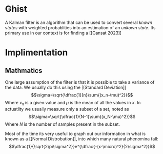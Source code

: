 # Ghist
A Kalman filter is an algorithm that can be used to convert several *known states* with weighted probablities into an estimation of an *unkown state*. Its primary use in our context is for finding a [[Cansat 2023]]

# Implimentation
## Mathmatics
One large assumption of the filter is that it is possible to take a variance of the data. We usually do this using the [[Standard Deviation]] $$\sigma=\sqrt{\dfrac{1}{n}\sum{(x_n-\mu)^2}}$$Where $x_n$ is a given value and $\mu$ is the mean of all the values in $x$. In actuatlity we usually measure only a subset of a set, noted as $$\sigma=\sqrt{\dfrac{1}{N-1}\sum{(x_N-\mu)^2}}$$Where $N$ is the number of samples present in the subset. 

Most of the time its very useful to graph out our information in what is known as a [[Normal Distrobution]], into which many natural phenomina fall:$$\dfrac{1}{\sqrt{2\pi\sigma^2}}e^{\dfrac{-(x-\micro)^2}{2\sigma^2}}$$